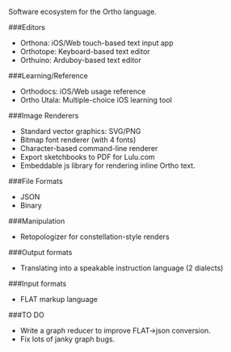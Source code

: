 Software ecosystem for the Ortho language.

###Editors
- Orthona: iOS/Web touch-based text input app
- Orthotope: Keyboard-based text editor
- Orthuino: Arduboy-based text editor

###Learning/Reference
- Orthodocs: iOS/Web usage reference
- Ortho Utala: Multiple-choice iOS learning tool

###Image Renderers
- Standard vector graphics: SVG/PNG
- Bitmap font renderer (with 4 fonts)
- Character-based command-line renderer
- Export sketchbooks to PDF for Lulu.com
- Embeddable js library for rendering inline Ortho text.

###File Formats
- JSON 
- Binary

###Manipulation
- Retopologizer for constellation-style renders

###Output formats
- Translating into a speakable instruction language (2 dialects)

###Input formats
- FLAT markup language

###TO DO
- Write a graph reducer to improve FLAT->json conversion.
- Fix lots of janky graph bugs.
